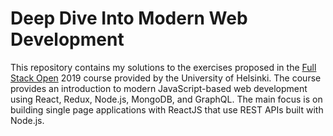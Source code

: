 # Deep Dive Into Modern Web Development

This repository contains my solutions to the exercises proposed in the [Full Stack Open](https://fullstackopen.com/en) 2019 course provided by the 
University of Helsinki. The course provides an introduction to modern JavaScript-based web development using React, Redux, Node.js, 
MongoDB, and GraphQL. The main focus is on building single page applications with ReactJS that use REST APIs built with Node.js.
